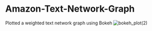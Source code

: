 # Amazon-Text-Network-Graph
Plotted a weighted text network graph using Bokeh
![bokeh_plot(2)](https://user-images.githubusercontent.com/40862259/147098163-000f9970-4b0e-4bee-b753-66dfca0ed342.png)
